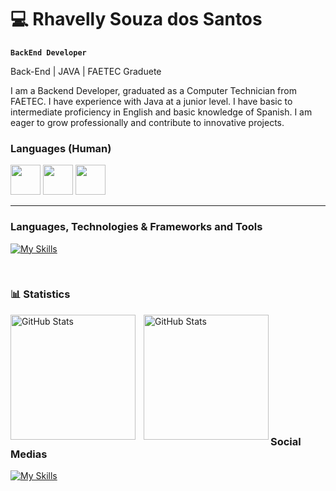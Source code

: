 # 💻 Rhavelly Souza dos Santos

**`BackEnd Developer`**


Back-End | JAVA | FAETEC Graduete 

I am a Backend Developer, graduated as a Computer Technician from FAETEC. I have experience with Java at a junior level. I have basic to intermediate proficiency in English and basic knowledge of Spanish. I am eager to grow professionally and contribute to innovative projects.

### Languages (Human)
<img src="https://hatscripts.github.io/circle-flags/flags/br.svg" width="48" /> <img src="https://hatscripts.github.io/circle-flags/flags/us.svg" width="48" /> <img src="https://hatscripts.github.io/circle-flags/flags/es.svg" width="48" />


---

### Languages, Technologies & Frameworks and Tools

[![My Skills](https://skillicons.dev/icons?i=java,mysql,idea,git,spring,postgresql,python&theme=dark)](https://skillicons.dev)

<br/>


### 📊 Statistics


<p>
  <img 
    align="left" 
    alt="GitHub Stats" 
    height="200" 
    style="padding-right: 10px;" 
    src="https://github-readme-stats.vercel.app/api?username=ravi31-santos&theme=merko" 
  />

<img 
      align="left" 
      alt="GitHub Stats" 
      height="200" 
      src="https://github-readme-stats.vercel.app/api/top-langs/?username=ravi31-santos&theme=merko&layout=compact&custom_title=Technologies&langs_count=9" 
  />

</p>

<br/><br/><br/><br/><br/><br/><br/><br/><br/><br/>
###  Social Medias

[![My Skills](https://skillicons.dev/icons?i=linkedin,github,instagram,gmail&theme=dark)](https://skillicons.dev)

